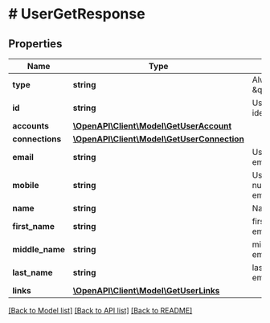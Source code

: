 # # UserGetResponse

## Properties

Name | Type | Description | Notes
------------ | ------------- | ------------- | -------------
**type** | **string** | Always \&quot;user\&quot;. |
**id** | **string** | User identification. |
**accounts** | [**\OpenAPI\Client\Model\GetUserAccount**](GetUserAccount.md) |  |
**connections** | [**\OpenAPI\Client\Model\GetUserConnection**](GetUserConnection.md) |  |
**email** | **string** | User email or empty. |
**mobile** | **string** | User mobile number, or empty. |
**name** | **string** | Name, or empty. |
**first_name** | **string** | firstName, or empty |
**middle_name** | **string** | middleName, or empty |
**last_name** | **string** | lastName, or empty |
**links** | [**\OpenAPI\Client\Model\GetUserLinks**](GetUserLinks.md) |  |

[[Back to Model list]](../../README.md#models) [[Back to API list]](../../README.md#endpoints) [[Back to README]](../../README.md)
